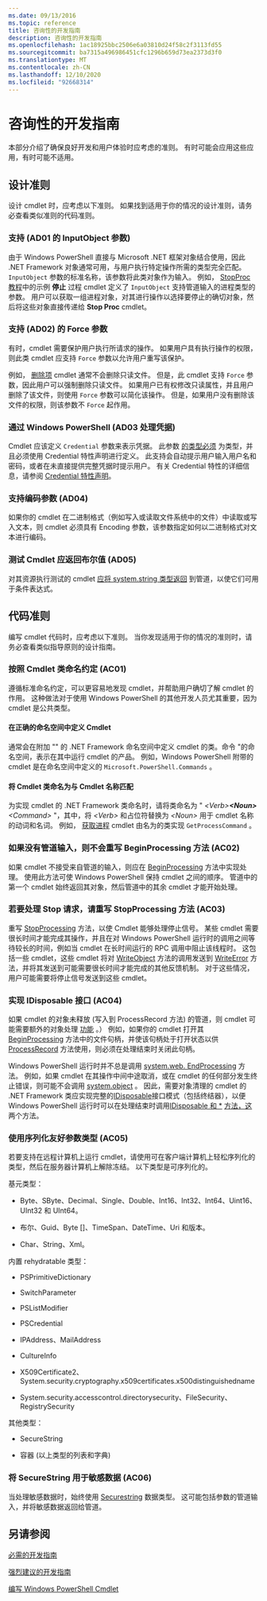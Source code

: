 ```yaml
---
ms.date: 09/13/2016
ms.topic: reference
title: 咨询性的开发指南
description: 咨询性的开发指南
ms.openlocfilehash: 1ac18925bbc2506e6a03810d24f58c2f3113fd55
ms.sourcegitcommit: ba7315a496986451cfc1296b659d73ea2373d3f0
ms.translationtype: MT
ms.contentlocale: zh-CN
ms.lasthandoff: 12/10/2020
ms.locfileid: "92668314"
---
```

# <a name="advisory-development-guidelines"></a>咨询性的开发指南

本部分介绍了确保良好开发和用户体验时应考虑的准则。 有时可能会应用这些应用，有时可能不适用。

## <a name="design-guidelines"></a>设计准则

设计 cmdlet 时，应考虑以下准则。 如果找到适用于你的情况的设计准则，请务必查看类似准则的代码准则。

### <a name="support-an-inputobject-parameter-ad01"></a>支持 (AD01 的 InputObject 参数) 

由于 Windows PowerShell 直接与 Microsoft .NET 框架对象结合使用，因此 .NET Framework 对象通常可用，与用户执行特定操作所需的类型完全匹配。 `InputObject` 参数的标准名称，该参数将此类对象作为输入。 例如， [StopProc 教程](./stopproc-tutorial.md)中的示例 **停止** 过程 cmdlet 定义了 `InputObject` 支持管道输入的进程类型的参数。 用户可以获取一组进程对象，对其进行操作以选择要停止的确切对象，然后将这些对象直接传递给 **Stop Proc** cmdlet。

### <a name="support-the-force-parameter-ad02"></a>支持 (AD02) 的 Force 参数

有时，cmdlet 需要保护用户执行所请求的操作。 如果用户具有执行操作的权限，则此类 cmdlet 应支持 `Force` 参数以允许用户重写该保护。

例如， [删除项](/powershell/module/microsoft.powershell.management/remove-item) cmdlet 通常不会删除只读文件。 但是，此 cmdlet 支持 `Force` 参数，因此用户可以强制删除只读文件。 如果用户已有权修改只读属性，并且用户删除了该文件，则使用 `Force` 参数可以简化该操作。 但是，如果用户没有删除该文件的权限，则该参数不 `Force` 起作用。

### <a name="handle-credentials-through-windows-powershell-ad03"></a>通过 Windows PowerShell (AD03 处理凭据) 

Cmdlet 应该定义 `Credential` 参数来表示凭据。 此参数 [的类型必须](/dotnet/api/System.Management.Automation.PSCredential) 为类型，并且必须使用 Credential 特性声明进行定义。 此支持会自动提示用户输入用户名和密码，或者在未直接提供完整凭据时提示用户。 有关 Credential 特性的详细信息，请参阅 [Credential 特性声明](./credential-attribute-declaration.md)。

### <a name="support-encoding-parameters-ad04"></a>支持编码参数 (AD04) 

如果你的 cmdlet 在二进制格式（例如写入或读取文件系统中的文件）中读取或写入文本，则 cmdlet 必须具有 Encoding 参数，该参数指定如何以二进制格式对文本进行编码。

### <a name="test-cmdlets-should-return-a-boolean-ad05"></a>测试 Cmdlet 应返回布尔值 (AD05) 

对其资源执行测试的 cmdlet [应将 system.string 类型返回](/dotnet/api/System.Boolean) 到管道，以使它们可用于条件表达式。

## <a name="code-guidelines"></a>代码准则

编写 cmdlet 代码时，应考虑以下准则。 当你发现适用于你的情况的准则时，请务必查看类似指导原则的设计指南。

### <a name="follow-cmdlet-class-naming-conventions-ac01"></a>按照 Cmdlet 类命名约定 (AC01) 

遵循标准命名约定，可以更容易地发现 cmdlet，并帮助用户确切了解 cmdlet 的作用。 这种做法对于使用 Windows PowerShell 的其他开发人员尤其重要，因为 cmdlet 是公共类型。

#### <a name="define-a-cmdlet-in-the-correct-namespace"></a>在正确的命名空间中定义 Cmdlet

通常会在附加 "" 的 .NET Framework 命名空间中定义 cmdlet 的类。命令 "的命名空间，表示在其中运行 cmdlet 的产品。 例如，Windows PowerShell 附带的 cmdlet 是在命名空间中定义的 `Microsoft.PowerShell.Commands` 。

#### <a name="name-the-cmdlet-class-to-match-the-cmdlet-name"></a>将 Cmdlet 类命名为与 Cmdlet 名称匹配

为实现 cmdlet 的 .NET Framework 类命名时，请将类命名为 " *\<Verb>**\<Noun>**\<Command>* "，其中，将 *\<Verb>* 和占位符替换为 *\<Noun>* 用于 cmdlet 名称的动词和名词。 例如， [获取进程](/powershell/module/Microsoft.PowerShell.Management/Get-Process) cmdlet 由名为的类实现 `GetProcessCommand` 。

### <a name="if-no-pipeline-input-override-the-beginprocessing-method-ac02"></a>如果没有管道输入，则不会重写 BeginProcessing 方法 (AC02) 

如果 cmdlet 不接受来自管道的输入，则应在 [BeginProcessing](/dotnet/api/System.Management.Automation.Cmdlet.BeginProcessing) 方法中实现处理。 使用此方法可使 Windows PowerShell 保持 cmdlet 之间的顺序。 管道中的第一个 cmdlet 始终返回其对象，然后管道中的其余 cmdlet 才能开始处理。

### <a name="to-handle-stop-requests-override-the-stopprocessing-method-ac03"></a>若要处理 Stop 请求，请重写 StopProcessing 方法 (AC03) 

重写 [StopProcessing](/dotnet/api/System.Management.Automation.Cmdlet.StopProcessing) 方法，以使 Cmdlet 能够处理停止信号。 某些 cmdlet 需要很长时间才能完成其操作，并且在对 Windows PowerShell 运行时的调用之间等待较长的时间，例如当 cmdlet 在长时间运行的 RPC 调用中阻止该线程时。 这包括一些 cmdlet，这些 cmdlet 将对 [WriteObject](/dotnet/api/System.Management.Automation.Cmdlet.WriteObject) 方法的调用发送到 [WriteError](/dotnet/api/System.Management.Automation.Cmdlet.WriteError) 方法，并将其发送到可能需要很长时间才能完成的其他反馈机制。 对于这些情况，用户可能需要将停止信号发送到这些 cmdlet。

### <a name="implement-the-idisposable-interface-ac04"></a>实现 IDisposable 接口 (AC04) 

如果 cmdlet 的对象未释放 (写入到 ProcessRecord 方法) 的管道，则 cmdlet 可能需要额外的对象处理 [功能](/dotnet/api/System.Management.Automation.Cmdlet.ProcessRecord) 。） 例如，如果你的 cmdlet 打开其 [BeginProcessing](/dotnet/api/System.Management.Automation.Cmdlet.BeginProcessing) 方法中的文件句柄，并使该句柄处于打开状态以供 [ProcessRecord](/dotnet/api/System.Management.Automation.Cmdlet.ProcessRecord) 方法使用，则必须在处理结束时关闭此句柄。

Windows PowerShell 运行时并不总是调用  [system.web. EndProcessing](/dotnet/api/System.Management.Automation.Cmdlet.EndProcessing) 方法。 例如，如果 cmdlet 在其操作中间中途取消，或在 cmdlet 的任何部分发生终止错误，则可能不会调用 [system.object](/dotnet/api/System.Management.Automation.Cmdlet.EndProcessing) 。 因此，需要对象清理的 cmdlet 的 .NET Framework 类应实现完整的[IDisposable](/dotnet/api/System.IDisposable)接口模式（包括终结器），以便 Windows PowerShell 运行时可以在处理结束时调用[IDisposable 和 *](/dotnet/api/System.IDisposable.Dispose) [方法，这](/dotnet/api/System.Management.Automation.Cmdlet.EndProcessing)两个方法。

### <a name="use-serialization-friendly-parameter-types-ac05"></a>使用序列化友好参数类型 (AC05) 

若要支持在远程计算机上运行 cmdlet，请使用可在客户端计算机上轻松序列化的类型，然后在服务器计算机上解除冻结。 以下类型是可序列化的。

基元类型：

- Byte、SByte、Decimal、Single、Double、Int16、Int32、Int64、Uint16、UInt32 和 UInt64。

- 布尔、Guid、Byte []、TimeSpan、DateTime、Uri 和版本。

- Char、String、Xml。

内置 rehydratable 类型：

- PSPrimitiveDictionary

- SwitchParameter

- PSListModifier

- PSCredential

- IPAddress、MailAddress

- CultureInfo

- X509Certificate2、System.security.cryptography.x509certificates.x500distinguishedname

- System.security.accesscontrol.directorysecurity、FileSecurity、RegistrySecurity

其他类型：

- SecureString

- 容器 (以上类型的列表和字典) 

### <a name="use-securestring-for-sensitive-data-ac06"></a>将 SecureString 用于敏感数据 (AC06) 

当处理敏感数据时，始终使用 [Securestring](/dotnet/api/System.Security.SecureString) 数据类型。 这可能包括参数的管道输入，并将敏感数据返回给管道。

## <a name="see-also"></a>另请参阅

[必需的开发指南](./required-development-guidelines.md)

[强烈建议的开发指南](./strongly-encouraged-development-guidelines.md)

[编写 Windows PowerShell Cmdlet](./writing-a-windows-powershell-cmdlet.md)
